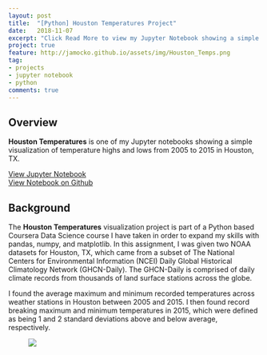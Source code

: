 ```yaml
---
layout: post
title:  "[Python] Houston Temperatures Project"
date:   2018-11-07
excerpt: "Click Read More to view my Jupyter Notebook showing a simple visualization of temperature highs and lows from 2005 to 2015 in Houston, TX"
project: true
feature: http://jamocko.github.io/assets/img/Houston_Temps.png
tag:
- projects
- jupyter notebook
- python
comments: true
---
```


## Overview
<b>Houston Temperatures</b> is one of my Jupyter notebooks showing a simple visualization of temperature highs and lows from 2005 to 2015 in Houston, TX.  

<div markdown="0"><a href="http://juliemocko.com/notebooks/houston-temps/" class="btn btn-info">View Jupyter Notebook</a></div> 
<div markdown="0"><a href="https://github.com/jamocko/jamocko.github.io/blob/master/assets/code/HoustonTemps.ipynb" class="btn btn-info">View Notebook on Github</a></div> 

## Background

The **Houston Temperatures** visualization project is part of a Python based Coursera Data Science course I have taken in order to expand my skills with pandas, numpy, and matplotlib. In this assignment, I was given two NOAA datasets for Houston, TX, which came from a subset of The National Centers for Environmental Information (NCEI) Daily Global Historical Climatology Network (GHCN-Daily). The GHCN-Daily is comprised of daily climate records from thousands of land surface stations across the globe.

I found the average maximum and minimum recorded temperatures across weather stations in Houston between 2005 and 2015.  I then found record breaking maximum and minimum temperatures in 2015, which were defined as being 1 and 2 standard deviations above and below average, respectively.

<figure>
	<a href="http://juliemocko.com/notebooks/houston-temps/"><img src="http://jamocko.github.io/assets/img/Houston_Temps.png"></a>
</figure>
